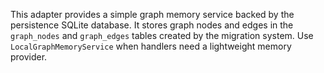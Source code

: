 This adapter provides a simple graph memory service backed by the persistence
SQLite database. It stores graph nodes and edges in the `graph_nodes` and
`graph_edges` tables created by the migration system. Use
`LocalGraphMemoryService` when handlers need a lightweight memory provider.

